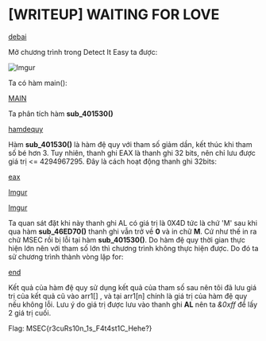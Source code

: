# [WRITEUP] WAITING FOR LOVE

[debai](https://i.imgur.com/rXK6u9w.png)

Mở chương trình trong Detect It Easy ta được:

![Imgur](https://i.imgur.com/rXK6u9w.png)

Ta có hàm main():

[MAIN](https://i.imgur.com/t5PFzEn.png)

Ta phân tích hàm **sub_401530()**

[hamdequy](https://i.imgur.com/udbMW34.png)

Hàm **sub_401530()** là hàm đệ quy với tham số giảm dần, kết thúc khi tham số bé hơn 3. Tuy nhiên, thanh ghi EAX là thanh ghi 32 bits, nên chỉ lưu được giá trị <= 4294967295. Đây là cách hoạt động thanh ghi 32bits:

[eax](https://i.imgur.com/bfhiWwt.png)

[Imgur](https://i.imgur.com/z8V3onA.png)

[Imgur](https://i.imgur.com/PxOlIiR.png)

Ta quan sát đặt khi này thanh ghi AL có giá trị là 0X4D tức là chứ 'M' sau khi qua hàm **sub_46ED70()** thanh ghi vẫn trở về **0** và in chữ **M**. Cứ như thế in ra chữ MSEC rồi bị lỗi tại hàm **sub_401530()**. Do hàm đệ quy thời gian thực hiện lớn nên với tham số lớn thì chương trình không thực hiện được. Do đó ta sử chương trình thành vòng lặp for:

[end](https://i.imgur.com/KV8lXe5.png)

Kết quả của hàm đệ quy sử dụng kết quả của tham số sau nên tôi đã lưu giá trị của kết quả cũ vào arr1[] , và tại arr1[n] chính là giá trị của hàm đệ quy nếu không lỗi. Lưu ý do giá trị được lưu vào thanh ghi **AL** nên ta *&0xff* để lấy 2 giá trị cuối.

Flag: MSEC{r3cuRs10n_1s_F4t4st1C_Hehe?}
